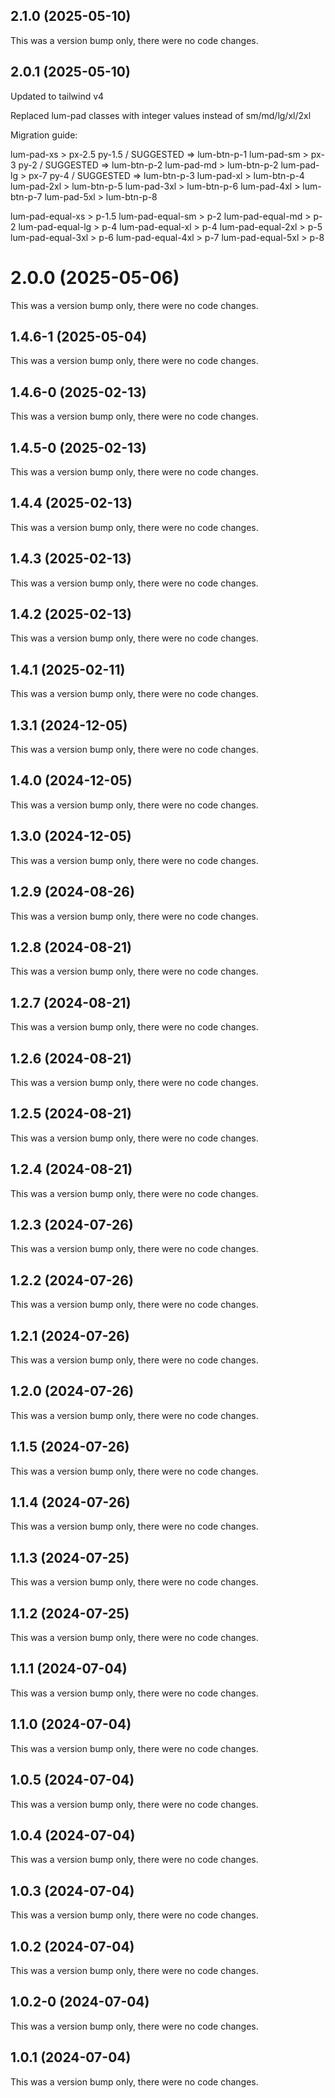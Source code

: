 ## 2.1.0 (2025-05-10)

This was a version bump only, there were no code changes.

## 2.0.1 (2025-05-10)

Updated to tailwind v4

Replaced lum-pad classes with integer values instead of sm/md/lg/xl/2xl

Migration guide:

lum-pad-xs > px-2.5 py-1.5 / SUGGESTED => lum-btn-p-1
lum-pad-sm > px-3 py-2 / SUGGESTED => lum-btn-p-2
lum-pad-md > lum-btn-p-2
lum-pad-lg > px-7 py-4 / SUGGESTED => lum-btn-p-3
lum-pad-xl > lum-btn-p-4
lum-pad-2xl > lum-btn-p-5
lum-pad-3xl > lum-btn-p-6
lum-pad-4xl > lum-btn-p-7
lum-pad-5xl > lum-btn-p-8

lum-pad-equal-xs > p-1.5
lum-pad-equal-sm > p-2
lum-pad-equal-md > p-2
lum-pad-equal-lg > p-4
lum-pad-equal-xl > p-4
lum-pad-equal-2xl > p-5
lum-pad-equal-3xl > p-6
lum-pad-equal-4xl > p-7
lum-pad-equal-5xl > p-8

# 2.0.0 (2025-05-06)

This was a version bump only, there were no code changes.

## 1.4.6-1 (2025-05-04)

This was a version bump only, there were no code changes.

## 1.4.6-0 (2025-02-13)

This was a version bump only, there were no code changes.

## 1.4.5-0 (2025-02-13)

This was a version bump only, there were no code changes.

## 1.4.4 (2025-02-13)

This was a version bump only, there were no code changes.

## 1.4.3 (2025-02-13)

This was a version bump only, there were no code changes.

## 1.4.2 (2025-02-13)

This was a version bump only, there were no code changes.

## 1.4.1 (2025-02-11)

This was a version bump only, there were no code changes.

## 1.3.1 (2024-12-05)

This was a version bump only, there were no code changes.

## 1.4.0 (2024-12-05)

This was a version bump only, there were no code changes.

## 1.3.0 (2024-12-05)

This was a version bump only, there were no code changes.

## 1.2.9 (2024-08-26)

This was a version bump only, there were no code changes.

## 1.2.8 (2024-08-21)

This was a version bump only, there were no code changes.

## 1.2.7 (2024-08-21)

This was a version bump only, there were no code changes.

## 1.2.6 (2024-08-21)

This was a version bump only, there were no code changes.

## 1.2.5 (2024-08-21)

This was a version bump only, there were no code changes.

## 1.2.4 (2024-08-21)

This was a version bump only, there were no code changes.

## 1.2.3 (2024-07-26)

This was a version bump only, there were no code changes.

## 1.2.2 (2024-07-26)

This was a version bump only, there were no code changes.

## 1.2.1 (2024-07-26)

This was a version bump only, there were no code changes.

## 1.2.0 (2024-07-26)

This was a version bump only, there were no code changes.

## 1.1.5 (2024-07-26)

This was a version bump only, there were no code changes.

## 1.1.4 (2024-07-26)

This was a version bump only, there were no code changes.

## 1.1.3 (2024-07-25)

This was a version bump only, there were no code changes.

## 1.1.2 (2024-07-25)

This was a version bump only, there were no code changes.

## 1.1.1 (2024-07-04)

This was a version bump only, there were no code changes.

## 1.1.0 (2024-07-04)

This was a version bump only, there were no code changes.

## 1.0.5 (2024-07-04)

This was a version bump only, there were no code changes.

## 1.0.4 (2024-07-04)

This was a version bump only, there were no code changes.

## 1.0.3 (2024-07-04)

This was a version bump only, there were no code changes.

## 1.0.2 (2024-07-04)

This was a version bump only, there were no code changes.

## 1.0.2-0 (2024-07-04)

This was a version bump only, there were no code changes.

## 1.0.1 (2024-07-04)

This was a version bump only, there were no code changes.